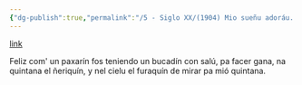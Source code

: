 ```yaml
---
{"dg-publish":true,"permalink":"/5 - Siglo XX/(1904) Mio sueñu adoráu.../","tags":["#Siglo_20","central","a1904","Marcos_del_Torniello","escrito","Avilés","poema"]}
---
```


[link](https://cosescelebres.blogspot.com/2025/07/anu-1904-mio-suenu-adorau-de-marcos-del.html)

Feliz com' un paxarín
fos teniendo un bucadín
con salú, pa facer gana,
na quintana el ñeriquín,
y nel cielu el furaquín
de mirar pa mió quintana.
